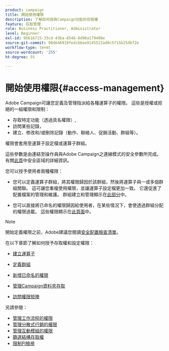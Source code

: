 ```yaml
---
product: campaign
title: 開始使用權限
description: 了解如何授與Campaign功能的存取權
feature: 存取管理
role: Business Practitioner, Administrator
level: Beginner
exl-id: 9b616715-33cd-43ba-8548-8d96a179408e
source-git-commit: 98d646919fedc66ee9145522ad0c5f15b25dbf2e
workflow-type: tm+mt
source-wordcount: '255'
ht-degree: 5%

---
```


# 開始使用權限{#access-management}

Adobe Campaign可讓您定義及管理指派給各種運算子的權限。 這些是授權或拒絕的一組權限和限制：

* 存取特定功能（透過具名權限）,
* 訪問某些記錄，
* 建立、修改和/或刪除記錄（動作、聯絡人、促銷活動、群組等）。

權限會套用至運算子設定檔或運算子群組。

這些參數是由連結至操作員與Adobe Campaign之連線模式的安全參數所完成。 有關[此頁](../../installation/using/security-zones.md)中安全區域的詳細資訊。

您可以授予使用者兩種權限：

* 您可以定義運算子群組，將其權限歸因於該群組，然後將運算子與一或多個群組關聯。 這可讓您重複使用權限，並讓運算子設定檔更加一致。 它還促進了配置檔案的管理和維護。 群組建立和管理顯示在[此部分](access-management-groups.md)中。

* 您可以直接將已命名的權限歸因給使用者，在某些情況下，會使透過群組分配的權限過載。 這些權限顯示在[此頁面](access-management-named-rights.md)中。

>[!NOTE]
>
>開始定義權限之前，Adobe建議您閱讀[安全配置檢查清單](https://helpx.adobe.com/tw/campaign/kb/acc-security.html)。

在以下章節了解如何授予存取權和設定權限：

* [建立運算子](access-management-operators.md)

* [定義群組](access-management-groups.md)

* [新增已命名的權限](access-management-named-rights.md)

* [管理Campaign資料夾存取](access-management-folders.md)

* [訪問權限矩陣](access-management-named-rights.md#access-rights-matrix)


另請參閱：

* [管理工作流程的權限](../../workflow/using/managing-rights.md)
* [管理分散式行銷的權限](../../campaign/using/about-distributed-marketing.md#operators-and-entities)
* [管理互動模組的權限](../../interaction/using/operator-profiles.md)
* [篩選結構存取權](../../configuration/using/filtering-schemas.md)
* [限制PI檢視](../../configuration/using/restricting-pii-view.md)

